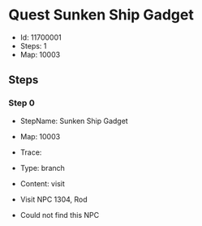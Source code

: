 # Quest Sunken Ship Gadget

- Id: 11700001
- Steps: 1
- Map: 10003

## Steps

### Step 0
- StepName:  Sunken Ship Gadget
- Map:  10003
- Trace:  
- Type:  branch
- Content:  visit
- Visit NPC 1304, Rod

- Could not find this NPC


